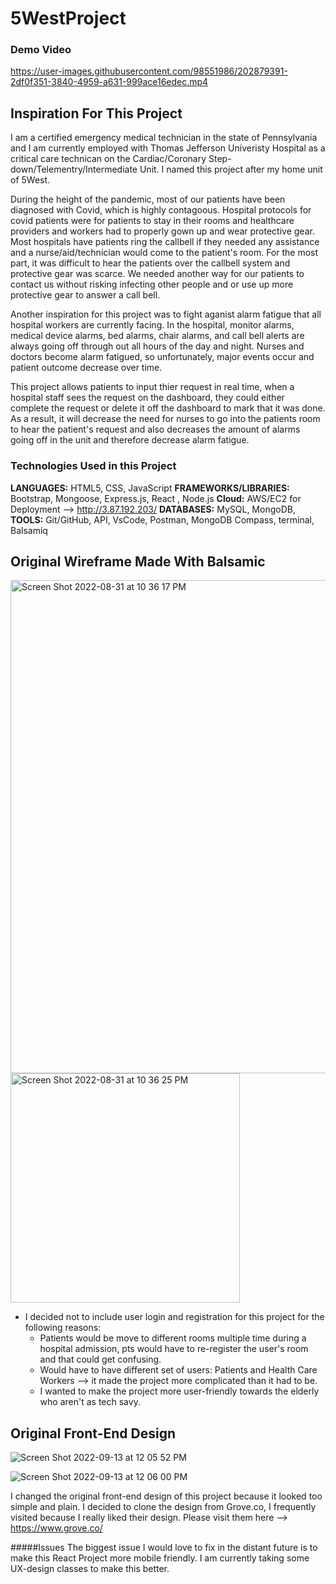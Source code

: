 # 5WestProject

### Demo Video 

https://user-images.githubusercontent.com/98551986/202879391-2df0f351-3840-4959-a631-999ace16edec.mp4



## Inspiration For This Project
I am a certified emergency medical technician in the state of Pennsylvania and I am currently employed with Thomas Jefferson Univeristy Hospital as a critical care technican on the Cardiac/Coronary Step-down/Telementry/Intermediate Unit. I named this project after my home unit of 5West.  

During the height of the pandemic, most of our patients have been diagnosed with Covid, which is highly contagoous. Hospital protocols for covid patients were for patients to stay in their rooms and healthcare providers and workers had to properly gown up and wear protective gear. Most hospitals have patients ring the callbell if they needed any assistance and a nurse/aid/technician would come to the patient's room. For the most part, it was difficult to hear the patients over the callbell system and protective gear was scarce. We needed another way for our patients to contact us without risking infecting other people and or use up more protective gear to answer a call bell. 

Another inspiration for this project was to fight aganist alarm fatigue that all hospital workers are currently facing. In the hospital, monitor alarms, medical device alarms, bed alarms, chair alarms, and call bell alerts are always going off through out all hours of the day and night. Nurses and doctors  become alarm fatigued, so unfortunately, major events occur and patient outcome decrease over time. 

This project allows patients to input thier request in real time, when a hospital staff sees the request on the dashboard, they could either complete the request or delete it off the dashboard to mark that it was done. As a result, it will decrease the need for nurses to go into the patients room to hear the patient's request and also decreases the amount of alarms going off in the unit and therefore decrease alarm fatigue. 

### Technologies Used in this Project

**LANGUAGES:** HTML5, CSS, JavaScript
**FRAMEWORKS/LIBRARIES:** Bootstrap, Mongoose, Express.js, React , Node.js
**Cloud:** AWS/EC2 for Deployment --> http://3.87.192.203/
**DATABASES:** MySQL, MongoDB, 
**TOOLS:** Git/GitHub, API, VsCode, Postman, MongoDB Compass, terminal, Balsamiq 

## Original Wireframe Made With Balsamic 
<img width="789" alt="Screen Shot 2022-08-31 at 10 36 17 PM" src="https://user-images.githubusercontent.com/98551986/202959906-32df90d9-7351-4701-a43f-c2b554ac9efb.png">
<img width="367" alt="Screen Shot 2022-08-31 at 10 36 25 PM" src="https://user-images.githubusercontent.com/98551986/202959944-e74e3d5a-4f3a-4db9-a7fd-ef7b3011e237.png">

- I decided not to include user login and registration for this project for the following reasons: 
  - Patients would be move to different rooms multiple time during a hospital admission, pts would have to re-register the user's room and that could get confusing. 
  - Would have to have different set of users: Patients and Health Care Workers --> it made the project more complicated than it had to be. 
  - I wanted to make the project more user-friendly towards the elderly who aren't as tech savy. 


## Original Front-End Design

![Screen Shot 2022-09-13 at 12 05 52 PM](https://user-images.githubusercontent.com/98551986/203457990-a45f1494-baeb-4e1f-b7f8-2d455b11125e.png)

![Screen Shot 2022-09-13 at 12 06 00 PM](https://user-images.githubusercontent.com/98551986/203458069-5e51e4df-58a8-4c4d-b540-8e6b74c9c063.png)

I changed the original front-end design of this project because it looked too simple and plain. I decided to clone the design from Grove.co, I frequently visited because I really liked their design. Please visit them here --> https://www.grove.co/

#####Issues
The biggest issue I would love to fix in the distant future is to make this React Project more mobile friendly. I am currently taking some UX-design classes to make this better.
